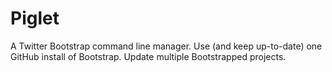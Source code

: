 Piglet
======

A Twitter Bootstrap command line manager. Use (and keep up-to-date) one GitHub install of Bootstrap. Update multiple Bootstrapped projects.
